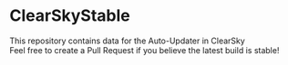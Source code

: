 # ClearSkyStable
This repository contains data for the Auto-Updater in ClearSky<br>
Feel free to create a Pull Request if you believe the latest build is stable!
